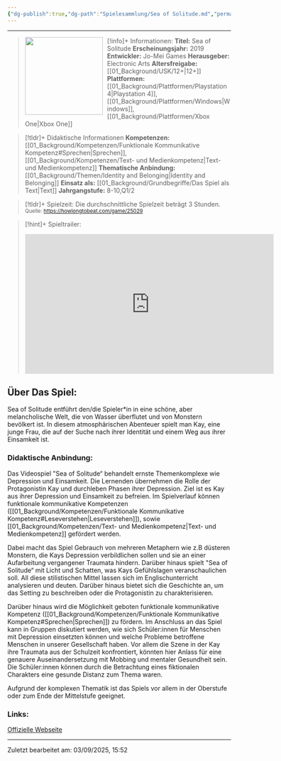 ```yaml
---
{"dg-publish":true,"dg-path":"Spielesammlung/Sea of Solitude.md","permalink":"/spielesammlung/sea-of-solitude/","noteIcon":"1"}
---
```


---
>[!info]+ Informationen:
><img src="https://images.igdb.com/igdb/image/upload/t_cover_big/co1m4m.webp" style="float:left;height:175px;padding-right:10px">**Titel:** Sea of Solitude
>**Erscheinungsjahr:** 2019
>**Entwickler:** Jo-Mei Games
>**Herausgeber:** Electronic Arts
>**Altersfreigabe:** [[01_Background/USK/12+\|12+]]
>**Plattformen:** [[01_Background/Plattformen/Playstation 4\|Playstation 4]],[[01_Background/Plattformen/Windows\|Windows]],[[01_Background/Plattformen/Xbox One\|Xbox One]]

>[!tldr]+ Didaktische Informationen
>**Kompetenzen:** [[01_Background/Kompetenzen/Funktionale Kommunikative Kompetenz#Sprechen\|Sprechen]],[[01_Background/Kompetenzen/Text- und Medienkompetenz\|Text- und Medienkompetenz]]
>**Thematische Anbindung:** [[01_Background/Themen/Identity and Belonging\|Identity and Belonging]]
>**Einsatz als:** [[01_Background/Grundbegriffe/Das Spiel als Text\|Text]]
>**Jahrgangstufe:** 8-10,Q1/2

>[!tldr]+ Spielzeit: 
>Die durchschnittliche Spielzeit beträgt 3 Stunden.  
><sub>Quelle: https://howlongtobeat.com/game/25029</sub>

>[!hint]+ Spieltrailer:
><iframe width="560" height="315" src="https://www.youtube.com/embed/aWY76dNvXyo?si=eHITdB472N4IKzyk" title="YouTube video player" frameborder="0" allow="accelerometer; autoplay; clipboard-write; encrypted-media; gyroscope; picture-in-picture; web-share" referrerpolicy="strict-origin-when-cross-origin" allowfullscreen></iframe>


## Über Das Spiel:
Sea of Solitude entführt den/die Spieler\*in in eine schöne, aber melancholische Welt, die von Wasser überflutet und von Monstern bevölkert ist. In diesem atmosphärischen Abenteuer spielt man Kay, eine junge Frau, die auf der Suche nach ihrer Identität und einem Weg aus ihrer Einsamkeit ist.
### Didaktische Anbindung:
Das Videospiel "Sea of Solitude“ behandelt ernste Themenkomplexe wie Depression und Einsamkeit. Die Lernenden übernehmen die Rolle der Protagonistin Kay und durchleben Phasen ihrer Depression. Ziel ist es Kay aus ihrer Depression und Einsamkeit zu befreien. Im Spielverlauf können funktionale kommunikative Kompetenzen ([[01_Background/Kompetenzen/Funktionale Kommunikative Kompetenz#Leseverstehen\|Leseverstehen]]), sowie  [[01_Background/Kompetenzen/Text- und Medienkompetenz\|Text- und Medienkompetenz]] gefördert werden.

Dabei macht das Spiel Gebrauch von mehreren Metaphern wie z.B düsteren Monstern, die Kays Depression verbildlichen sollen und sie an einer Aufarbeitung vergangener Traumata hindern. Darüber hinaus spielt "Sea of Solitude“ mit Licht und Schatten, was Kays Gefühlslagen veranschaulichen soll. All diese stilistischen Mittel lassen sich im Englischunterricht analysieren und deuten. Darüber hinaus bietet sich die Geschichte an, um das Setting zu beschreiben oder die Protagonistin zu charakterisieren. 

Darüber hinaus wird die Möglichkeit geboten funktionale kommunikative Kompetenz ([[01_Background/Kompetenzen/Funktionale Kommunikative Kompetenz#Sprechen\|Sprechen]]) zu fördern. Im Anschluss an das Spiel kann in Gruppen diskutiert werden, wie sich Schüler:innen für Menschen mit Depression einsetzten können und welche Probleme betroffene Menschen in unserer Gesellschaft haben. Vor allem die Szene in der Kay ihre Traumata aus der Schulzeit konfrontiert, könnten hier Anlass für eine genauere Auseinandersetzung mit Mobbing und mentaler Gesundheit sein. Die Schüler:innen können durch die Betrachtung eines fiktionalen Charakters eine gesunde Distanz zum Thema waren. 

Aufgrund der komplexen Thematik ist das Spiels vor allem in der Oberstufe oder zum Ende der Mittelstufe geeignet.
### Links:
[Offizielle Webseite](https://www.ea.com/en-gb/games/sea-of-solitude)

---
Zuletzt bearbeitet am: 03/09/2025, 15:52